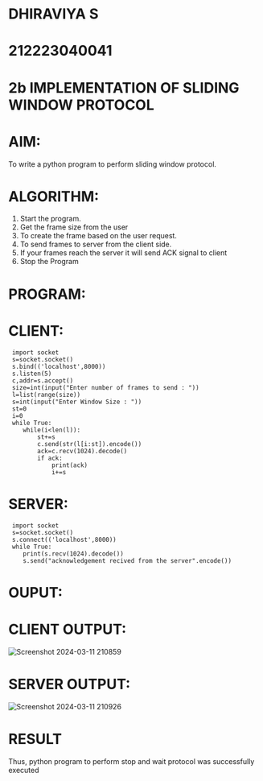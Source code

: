 # DHIRAVIYA S
# 212223040041
# 2b IMPLEMENTATION OF SLIDING WINDOW PROTOCOL
# AIM:

 To write a python program to perform sliding window protocol.

# ALGORITHM:
1. Start the program.
2. Get the frame size from the user
3. To create the frame based on the user request.
4. To send frames to server from the client side.
5. If your frames reach the server it will send ACK signal to client
6. Stop the Program
# PROGRAM:
# CLIENT:
```
 import socket
 s=socket.socket()
 s.bind(('localhost',8000))
 s.listen(5)
 c,addr=s.accept()
 size=int(input("Enter number of frames to send : "))
 l=list(range(size))
 s=int(input("Enter Window Size : "))
 st=0
 i=0
 while True:
    while(i<len(l)):
        st+=s
        c.send(str(l[i:st]).encode())
        ack=c.recv(1024).decode()
        if ack:
            print(ack)
            i+=s
```
# SERVER:
```
 import socket
 s=socket.socket()
 s.connect(('localhost',8000))
 while True: 
    print(s.recv(1024).decode())
    s.send("acknowledgement recived from the server".encode())
```
# OUPUT:
# CLIENT OUTPUT:
![Screenshot 2024-03-11 210859](https://github.com/DHIRAVIYASUNDARAM/2b_SLIDING_WINDOW_PROTOCOL/assets/165143880/6741e209-2579-4582-9e42-ccee7e9b50e6)

# SERVER OUTPUT:
![Screenshot 2024-03-11 210926](https://github.com/DHIRAVIYASUNDARAM/2b_SLIDING_WINDOW_PROTOCOL/assets/165143880/dd27c507-4fe8-4024-b97b-d591ab6ea785)

# RESULT
Thus, python program to perform stop and wait protocol was successfully executed
